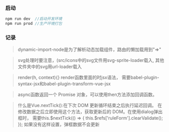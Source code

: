 ### 启动
```js
npm run dev  //启动开发环境
npm run prod //生产环境打包
```
### 记录
>dynamic-import-node是为了解析动态加载组件，路由的懒加载用到"=>"

>svg处理时要注意，(src/icons中的svg文件用svg-sprite-loader载入, 
其他文件夹中的svg用url-loader载入

>render(h, context){} render函数里面的时jsx语法，
需要babel-plugin-syntax-jsx和babel-plugin-transform-vue-jsx

>async函数返回一个 Promise 对象，可以使用then方法添加回调函数。

>什么是Vue.nextTick():在下次 DOM 更新循环结束之后执行延迟回调。
在修改数据之后立即使用这个方法，获取更新后的 DOM。在使用dialog弹出框时，
需要this.$nextTick(() => {
            this.$refs['ruleForm'].clearValidate();
          });
如果没有这样设置，弹框数据不会更新
